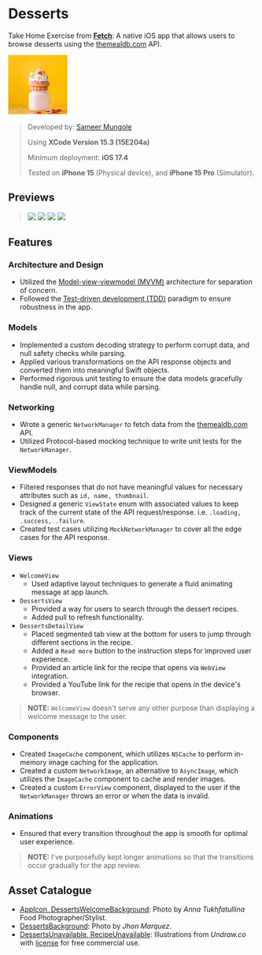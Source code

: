 # Desserts

Take Home Exercise from **[Fetch](https://fetch.com/)**: A native iOS app that allows users to browse desserts using the [themealdb.com](https://themealdb.com/api.php) API.

<img src="https://github.com/hauntarl/hauntarl/blob/master/desserts/DessertsAppIcon.png">

> Developed by: [Sameer Mungole](https://www.linkedin.com/in/sameer-mungole/)
> 
> Using **XCode Version 15.3 (15E204a)**
> 
> Minimum deployment: **iOS 17.4**
> 
> Tested on **iPhone 15** (Physical device), and **iPhone 15 Pro** (Simulator).

## Previews

> <img src="https://github.com/hauntarl/hauntarl/blob/master/desserts/DessertsView.gif" width="150"> <img src="https://github.com/hauntarl/hauntarl/blob/master/desserts/DessertDetailView.gif" width="150">
> <img src="https://github.com/hauntarl/hauntarl/blob/master/desserts/DessertsError.gif" width="150"> <img src="https://github.com/hauntarl/hauntarl/blob/master/desserts/DessertDetailError.gif" width="150">

## Features

### Architecture and Design

- Utilized the [Model-view-viewmodel (MVVM)](https://en.wikipedia.org/wiki/Model%E2%80%93view%E2%80%93viewmodel) architecture for separation of concern.
- Followed the [Test-driven development (TDD)](https://en.wikipedia.org/wiki/Test-driven_development) paradigm to ensure robustness in the app.

### Models

- Implemented a custom decoding strategy to perform corrupt data, and null safety checks while parsing.
- Applied various transformations on the API response objects and converted them into meaningful Swift objects.
- Performed rigorous unit testing to ensure the data models gracefully handle null, and corrupt data while parsing.

### Networking

- Wrote a generic `NetworkManager` to fetch data from the [themealdb.com](https://themealdb.com/api.php) API.
- Utilized Protocol-based mocking technique to write unit tests for the `NetworkManager`.

### ViewModels

- Filtered responses that do not have meaningful values for necessary attributes such as `id, name, thumbnail`.
- Designed a generic `ViewState` enum with associated values to keep track of the current state of the API request/response. i.e. `.loading, .success, .failure`.
- Created test cases utilizing `MockNetworkManager` to cover all the edge cases for the API response.

### Views

- `WelcomeView`
    - Used adaptive layout techniques to generate a fluid animating message at app launch.
- `DessertsView`
    - Provided a way for users to search through the dessert recipes.
    - Added pull to refresh functionality.
- `DessertsDetailView`
    - Placed segmented tab view at the bottom for users to jump through different sections in the recipe.
    - Added a `Read more` button to the instruction steps for improved user experience.
    - Provided an article link for the recipe that opens via `WebView` integration.
    - Provided a YouTube link for the recipe that opens in the device's browser.
 
> **NOTE:** `WelcomeView` doesn't serve any other purpose than displaying a welcome message to the user.
 
### Components

- Created `ImageCache` component, which utilizes `NSCache` to perform in-memory image caching for the application.
- Created a custom `NetworkImage`, an alternative to `AsyncImage`, which utilizes the `ImageCache` component to cache and render images.
- Created a custom `ErrorView` component, displayed to the user if the `NetworkManager` throws an error or when the data is invalid.
 
### Animations

- Ensured that every transition throughout the app is smooth for optimal user experience.

> **NOTE:** I've purposefully kept longer animations so that the transitions occur gradually for the app review.

## Asset Catalogue

- [AppIcon, DessertsWelcomeBackground](https://www.pexels.com/photo/close-up-photo-of-dessert-on-top-of-the-jar-2638026/): Photo by *Anna Tukhfatullina* Food Photographer/Stylist.
- [DessertsBackground](https://www.pexels.com/photo/close-up-photo-of-stacked-chocolate-brownies-2373520/): Photo by *Jhon Marquez*.
- [DessertsUnavailable, RecipeUnavailable](https://undraw.co/illustrations): Illustrations from *Undraw.co* with [license](https://undraw.co/license) for free commercial use.

